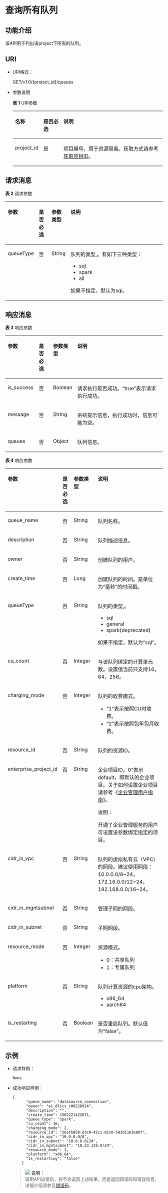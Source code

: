 # 查询所有队列<a name="dli_02_0196"></a>

## 功能介绍<a name="s1f0e4fd3d502405199f36f78e68721aa"></a>

该API用于列出该project下所有的队列。

## URI<a name="s9e1b8ec5b57c422a942b19835da7d66e"></a>

-   URI格式：

    GET/v1.0/\{project\_id\}/queues

-   参数说明

    **表 1**  URI参数

    <a name="zh-cn_topic_0069077803_table60779388"></a>
    <table><thead align="left"><tr id="zh-cn_topic_0069077803_row61411666"><th class="cellrowborder" valign="top" width="13%" id="mcps1.2.4.1.1"><p id="a420a62a594f9410eaea229ffc8037a61"><a name="a420a62a594f9410eaea229ffc8037a61"></a><a name="a420a62a594f9410eaea229ffc8037a61"></a>名称</p>
    </th>
    <th class="cellrowborder" valign="top" width="14.000000000000002%" id="mcps1.2.4.1.2"><p id="zh-cn_topic_0069077803_p873025824211"><a name="zh-cn_topic_0069077803_p873025824211"></a><a name="zh-cn_topic_0069077803_p873025824211"></a>是否必选</p>
    </th>
    <th class="cellrowborder" valign="top" width="73%" id="mcps1.2.4.1.3"><p id="a692d3cd97b464aed90ba6d841900a4a5"><a name="a692d3cd97b464aed90ba6d841900a4a5"></a><a name="a692d3cd97b464aed90ba6d841900a4a5"></a>说明</p>
    </th>
    </tr>
    </thead>
    <tbody><tr id="zh-cn_topic_0069077803_row48589216"><td class="cellrowborder" valign="top" width="13%" headers="mcps1.2.4.1.1 "><p id="zh-cn_topic_0069077803_p43412436"><a name="zh-cn_topic_0069077803_p43412436"></a><a name="zh-cn_topic_0069077803_p43412436"></a>project_id</p>
    </td>
    <td class="cellrowborder" valign="top" width="14.000000000000002%" headers="mcps1.2.4.1.2 "><p id="zh-cn_topic_0069077803_p26746391"><a name="zh-cn_topic_0069077803_p26746391"></a><a name="zh-cn_topic_0069077803_p26746391"></a>是</p>
    </td>
    <td class="cellrowborder" valign="top" width="73%" headers="mcps1.2.4.1.3 "><p id="p1310472724012"><a name="p1310472724012"></a><a name="p1310472724012"></a>项目编号，用于资源隔离。获取方式请参考<a href="获取项目ID.md">获取项目ID</a>。</p>
    </td>
    </tr>
    </tbody>
    </table>


## 请求消息<a name="section20458182103"></a>

**表 2**  请求参数

<a name="zh-cn_topic_0069078607_zh-cn_topic_0069077926_table52036772"></a>
<table><thead align="left"><tr id="zh-cn_topic_0069078607_zh-cn_topic_0069077926_row6711263"><th class="cellrowborder" valign="top" width="15.78%" id="mcps1.2.5.1.1"><p id="zh-cn_topic_0069078607_zh-cn_topic_0069077926_p1641446825"><a name="zh-cn_topic_0069078607_zh-cn_topic_0069077926_p1641446825"></a><a name="zh-cn_topic_0069078607_zh-cn_topic_0069077926_p1641446825"></a>参数</p>
</th>
<th class="cellrowborder" valign="top" width="8.28%" id="mcps1.2.5.1.2"><p id="zh-cn_topic_0069078607_zh-cn_topic_0069077926_p20413469220"><a name="zh-cn_topic_0069078607_zh-cn_topic_0069077926_p20413469220"></a><a name="zh-cn_topic_0069078607_zh-cn_topic_0069077926_p20413469220"></a>是否必选</p>
</th>
<th class="cellrowborder" valign="top" width="9.42%" id="mcps1.2.5.1.3"><p id="zh-cn_topic_0069078607_zh-cn_topic_0069077926_p124174619213"><a name="zh-cn_topic_0069078607_zh-cn_topic_0069077926_p124174619213"></a><a name="zh-cn_topic_0069078607_zh-cn_topic_0069077926_p124174619213"></a>参数类型</p>
</th>
<th class="cellrowborder" valign="top" width="66.52%" id="mcps1.2.5.1.4"><p id="zh-cn_topic_0069078607_zh-cn_topic_0069077926_p0413461523"><a name="zh-cn_topic_0069078607_zh-cn_topic_0069077926_p0413461523"></a><a name="zh-cn_topic_0069078607_zh-cn_topic_0069077926_p0413461523"></a>说明</p>
</th>
</tr>
</thead>
<tbody><tr id="row2860739104812"><td class="cellrowborder" valign="top" width="15.78%" headers="mcps1.2.5.1.1 "><p id="p37621320164910"><a name="p37621320164910"></a><a name="p37621320164910"></a>queueType</p>
</td>
<td class="cellrowborder" valign="top" width="8.28%" headers="mcps1.2.5.1.2 "><p id="p1076222024913"><a name="p1076222024913"></a><a name="p1076222024913"></a>否</p>
</td>
<td class="cellrowborder" valign="top" width="9.42%" headers="mcps1.2.5.1.3 "><p id="p9762152013494"><a name="p9762152013494"></a><a name="p9762152013494"></a>String</p>
</td>
<td class="cellrowborder" valign="top" width="66.52%" headers="mcps1.2.5.1.4 "><p id="p05114365019"><a name="p05114365019"></a><a name="p05114365019"></a>队列的类型,。有如下三种类型：</p>
<a name="ul970089145020"></a><a name="ul970089145020"></a><ul id="ul970089145020"><li>sql</li><li>spark</li><li>all</li></ul>
<p id="p113018115019"><a name="p113018115019"></a><a name="p113018115019"></a>如果不指定，默认为sql。</p>
</td>
</tr>
</tbody>
</table>

## 响应消息<a name="sd1ecb66580054b2ea403be8b2272a2c7"></a>

**表 3**  响应参数

<a name="zh-cn_topic_0069077927_table56638444"></a>
<table><thead align="left"><tr id="zh-cn_topic_0069077927_row48911609"><th class="cellrowborder" valign="top" width="19.79%" id="mcps1.2.5.1.1"><p id="ae076f6b3f1bf463b9cc087fc566253d5"><a name="ae076f6b3f1bf463b9cc087fc566253d5"></a><a name="ae076f6b3f1bf463b9cc087fc566253d5"></a>参数</p>
</th>
<th class="cellrowborder" valign="top" width="9.43%" id="mcps1.2.5.1.2"><p id="p12583123083811"><a name="p12583123083811"></a><a name="p12583123083811"></a>是否必选</p>
</th>
<th class="cellrowborder" valign="top" width="9.9%" id="mcps1.2.5.1.3"><p id="a59685f4525af4d82a623288ff8ccb0f4"><a name="a59685f4525af4d82a623288ff8ccb0f4"></a><a name="a59685f4525af4d82a623288ff8ccb0f4"></a>参数类型</p>
</th>
<th class="cellrowborder" valign="top" width="60.88%" id="mcps1.2.5.1.4"><p id="zh-cn_topic_0069077927_p632718127368"><a name="zh-cn_topic_0069077927_p632718127368"></a><a name="zh-cn_topic_0069077927_p632718127368"></a>说明</p>
</th>
</tr>
</thead>
<tbody><tr id="zh-cn_topic_0069077927_row27919264"><td class="cellrowborder" valign="top" width="19.79%" headers="mcps1.2.5.1.1 "><p id="zh-cn_topic_0069077927_p46867877"><a name="zh-cn_topic_0069077927_p46867877"></a><a name="zh-cn_topic_0069077927_p46867877"></a>is_success</p>
</td>
<td class="cellrowborder" valign="top" width="9.43%" headers="mcps1.2.5.1.2 "><p id="p9584230133817"><a name="p9584230133817"></a><a name="p9584230133817"></a>否</p>
</td>
<td class="cellrowborder" valign="top" width="9.9%" headers="mcps1.2.5.1.3 "><p id="zh-cn_topic_0069077927_p7327597"><a name="zh-cn_topic_0069077927_p7327597"></a><a name="zh-cn_topic_0069077927_p7327597"></a>Boolean</p>
</td>
<td class="cellrowborder" valign="top" width="60.88%" headers="mcps1.2.5.1.4 "><p id="zh-cn_topic_0069077927_p56664447"><a name="zh-cn_topic_0069077927_p56664447"></a><a name="zh-cn_topic_0069077927_p56664447"></a>请求执行是否成功。<span class="parmvalue" id="parmvalue15544115155755"><a name="parmvalue15544115155755"></a><a name="parmvalue15544115155755"></a>“true”</span>表示请求执行成功。</p>
</td>
</tr>
<tr id="zh-cn_topic_0069077927_row40217981"><td class="cellrowborder" valign="top" width="19.79%" headers="mcps1.2.5.1.1 "><p id="zh-cn_topic_0069077927_p36431005"><a name="zh-cn_topic_0069077927_p36431005"></a><a name="zh-cn_topic_0069077927_p36431005"></a>message</p>
</td>
<td class="cellrowborder" valign="top" width="9.43%" headers="mcps1.2.5.1.2 "><p id="p95842301382"><a name="p95842301382"></a><a name="p95842301382"></a>否</p>
</td>
<td class="cellrowborder" valign="top" width="9.9%" headers="mcps1.2.5.1.3 "><p id="zh-cn_topic_0069077927_p49163111"><a name="zh-cn_topic_0069077927_p49163111"></a><a name="zh-cn_topic_0069077927_p49163111"></a>String</p>
</td>
<td class="cellrowborder" valign="top" width="60.88%" headers="mcps1.2.5.1.4 "><p id="a4fa277540d3e42e48cec2027a36ca6bc"><a name="a4fa277540d3e42e48cec2027a36ca6bc"></a><a name="a4fa277540d3e42e48cec2027a36ca6bc"></a>系统提示信息，执行成功时，信息可能为空。</p>
</td>
</tr>
<tr id="zh-cn_topic_0069077927_row16630181"><td class="cellrowborder" valign="top" width="19.79%" headers="mcps1.2.5.1.1 "><p id="zh-cn_topic_0069077927_p4867395"><a name="zh-cn_topic_0069077927_p4867395"></a><a name="zh-cn_topic_0069077927_p4867395"></a>queues</p>
</td>
<td class="cellrowborder" valign="top" width="9.43%" headers="mcps1.2.5.1.2 "><p id="p13584143019385"><a name="p13584143019385"></a><a name="p13584143019385"></a>否</p>
</td>
<td class="cellrowborder" valign="top" width="9.9%" headers="mcps1.2.5.1.3 "><p id="zh-cn_topic_0069077927_p58268720"><a name="zh-cn_topic_0069077927_p58268720"></a><a name="zh-cn_topic_0069077927_p58268720"></a>Object</p>
</td>
<td class="cellrowborder" valign="top" width="60.88%" headers="mcps1.2.5.1.4 "><p id="zh-cn_topic_0069077927_p22145871"><a name="zh-cn_topic_0069077927_p22145871"></a><a name="zh-cn_topic_0069077927_p22145871"></a>队列信息。</p>
</td>
</tr>
</tbody>
</table>

**表 4**  响应参数

<a name="table15962201134413"></a>
<table><thead align="left"><tr id="row1096220117443"><th class="cellrowborder" valign="top" width="19.79%" id="mcps1.2.5.1.1"><p id="p1896291124419"><a name="p1896291124419"></a><a name="p1896291124419"></a>参数</p>
</th>
<th class="cellrowborder" valign="top" width="9.43%" id="mcps1.2.5.1.2"><p id="p139626184413"><a name="p139626184413"></a><a name="p139626184413"></a>是否必选</p>
</th>
<th class="cellrowborder" valign="top" width="9.9%" id="mcps1.2.5.1.3"><p id="p16962201124418"><a name="p16962201124418"></a><a name="p16962201124418"></a>参数类型</p>
</th>
<th class="cellrowborder" valign="top" width="60.88%" id="mcps1.2.5.1.4"><p id="p49622120447"><a name="p49622120447"></a><a name="p49622120447"></a>说明</p>
</th>
</tr>
</thead>
<tbody><tr id="row0963101184411"><td class="cellrowborder" valign="top" width="19.79%" headers="mcps1.2.5.1.1 "><p id="p496310117448"><a name="p496310117448"></a><a name="p496310117448"></a>queue_name</p>
</td>
<td class="cellrowborder" valign="top" width="9.43%" headers="mcps1.2.5.1.2 "><p id="p5963141114411"><a name="p5963141114411"></a><a name="p5963141114411"></a>否</p>
</td>
<td class="cellrowborder" valign="top" width="9.9%" headers="mcps1.2.5.1.3 "><p id="p1696310134417"><a name="p1696310134417"></a><a name="p1696310134417"></a>String</p>
</td>
<td class="cellrowborder" valign="top" width="60.88%" headers="mcps1.2.5.1.4 "><p id="p139631118446"><a name="p139631118446"></a><a name="p139631118446"></a>队列名称。</p>
</td>
</tr>
<tr id="row1896331134410"><td class="cellrowborder" valign="top" width="19.79%" headers="mcps1.2.5.1.1 "><p id="p1996310120443"><a name="p1996310120443"></a><a name="p1996310120443"></a>description</p>
</td>
<td class="cellrowborder" valign="top" width="9.43%" headers="mcps1.2.5.1.2 "><p id="p15964181114413"><a name="p15964181114413"></a><a name="p15964181114413"></a>否</p>
</td>
<td class="cellrowborder" valign="top" width="9.9%" headers="mcps1.2.5.1.3 "><p id="p9964171114411"><a name="p9964171114411"></a><a name="p9964171114411"></a>String</p>
</td>
<td class="cellrowborder" valign="top" width="60.88%" headers="mcps1.2.5.1.4 "><p id="p496417117442"><a name="p496417117442"></a><a name="p496417117442"></a>队列描述信息。</p>
</td>
</tr>
<tr id="row696413117442"><td class="cellrowborder" valign="top" width="19.79%" headers="mcps1.2.5.1.1 "><p id="p19964315445"><a name="p19964315445"></a><a name="p19964315445"></a>owner</p>
</td>
<td class="cellrowborder" valign="top" width="9.43%" headers="mcps1.2.5.1.2 "><p id="p29641113448"><a name="p29641113448"></a><a name="p29641113448"></a>否</p>
</td>
<td class="cellrowborder" valign="top" width="9.9%" headers="mcps1.2.5.1.3 "><p id="p129648154414"><a name="p129648154414"></a><a name="p129648154414"></a>String</p>
</td>
<td class="cellrowborder" valign="top" width="60.88%" headers="mcps1.2.5.1.4 "><p id="p19641417441"><a name="p19641417441"></a><a name="p19641417441"></a>创建队列的用户。</p>
</td>
</tr>
<tr id="row29641164419"><td class="cellrowborder" valign="top" width="19.79%" headers="mcps1.2.5.1.1 "><p id="p16964217441"><a name="p16964217441"></a><a name="p16964217441"></a>create_time</p>
</td>
<td class="cellrowborder" valign="top" width="9.43%" headers="mcps1.2.5.1.2 "><p id="p179645119446"><a name="p179645119446"></a><a name="p179645119446"></a>否</p>
</td>
<td class="cellrowborder" valign="top" width="9.9%" headers="mcps1.2.5.1.3 "><p id="p7964819440"><a name="p7964819440"></a><a name="p7964819440"></a>Long</p>
</td>
<td class="cellrowborder" valign="top" width="60.88%" headers="mcps1.2.5.1.4 "><p id="p129641719449"><a name="p129641719449"></a><a name="p129641719449"></a>创建队列的时间。是单位为“毫秒”的时间戳。</p>
</td>
</tr>
<tr id="row596451184412"><td class="cellrowborder" valign="top" width="19.79%" headers="mcps1.2.5.1.1 "><p id="p159641410445"><a name="p159641410445"></a><a name="p159641410445"></a>queueType</p>
</td>
<td class="cellrowborder" valign="top" width="9.43%" headers="mcps1.2.5.1.2 "><p id="p196431124412"><a name="p196431124412"></a><a name="p196431124412"></a>否</p>
</td>
<td class="cellrowborder" valign="top" width="9.9%" headers="mcps1.2.5.1.3 "><p id="p996415194415"><a name="p996415194415"></a><a name="p996415194415"></a>String</p>
</td>
<td class="cellrowborder" valign="top" width="60.88%" headers="mcps1.2.5.1.4 "><p id="p89651910447"><a name="p89651910447"></a><a name="p89651910447"></a>队列的类型,。</p>
<a name="ul179651112447"></a><a name="ul179651112447"></a><ul id="ul179651112447"><li>sql</li><li>general</li><li>spark(deprecated)</li></ul>
<p id="p15969102471011"><a name="p15969102471011"></a><a name="p15969102471011"></a>如果不指定，默认为<span class="parmvalue" id="parmvalue8482184413717"><a name="parmvalue8482184413717"></a><a name="parmvalue8482184413717"></a>“sql”</span>。</p>
</td>
</tr>
<tr id="row1996591144416"><td class="cellrowborder" valign="top" width="19.79%" headers="mcps1.2.5.1.1 "><p id="p9965313448"><a name="p9965313448"></a><a name="p9965313448"></a>cu_count</p>
</td>
<td class="cellrowborder" valign="top" width="9.43%" headers="mcps1.2.5.1.2 "><p id="p169651313449"><a name="p169651313449"></a><a name="p169651313449"></a>否</p>
</td>
<td class="cellrowborder" valign="top" width="9.9%" headers="mcps1.2.5.1.3 "><p id="p09650104418"><a name="p09650104418"></a><a name="p09650104418"></a>Integer</p>
</td>
<td class="cellrowborder" valign="top" width="60.88%" headers="mcps1.2.5.1.4 "><p id="p096614154412"><a name="p096614154412"></a><a name="p096614154412"></a>与该队列绑定的计算单元数。设置值当前只支持16，64，256。</p>
</td>
</tr>
<tr id="row6966811442"><td class="cellrowborder" valign="top" width="19.79%" headers="mcps1.2.5.1.1 "><p id="p99660112441"><a name="p99660112441"></a><a name="p99660112441"></a>charging_mode</p>
</td>
<td class="cellrowborder" valign="top" width="9.43%" headers="mcps1.2.5.1.2 "><p id="p796601114416"><a name="p796601114416"></a><a name="p796601114416"></a>否</p>
</td>
<td class="cellrowborder" valign="top" width="9.9%" headers="mcps1.2.5.1.3 "><p id="p149661216446"><a name="p149661216446"></a><a name="p149661216446"></a>Integer</p>
</td>
<td class="cellrowborder" valign="top" width="60.88%" headers="mcps1.2.5.1.4 "><p id="p196631184410"><a name="p196631184410"></a><a name="p196631184410"></a>队列的收费模式。</p>
<a name="ul14966912448"></a><a name="ul14966912448"></a><ul id="ul14966912448"><li><span class="parmvalue" id="parmvalue296618118446"><a name="parmvalue296618118446"></a><a name="parmvalue296618118446"></a>“1”</span>表示按照CU时收费。</li><li><span class="parmvalue" id="parmvalue17966101134415"><a name="parmvalue17966101134415"></a><a name="parmvalue17966101134415"></a>“2”</span>表示按照包年包月收费。</li></ul>
</td>
</tr>
<tr id="row139664111444"><td class="cellrowborder" valign="top" width="19.79%" headers="mcps1.2.5.1.1 "><p id="p1596618119444"><a name="p1596618119444"></a><a name="p1596618119444"></a>resource_id</p>
</td>
<td class="cellrowborder" valign="top" width="9.43%" headers="mcps1.2.5.1.2 "><p id="p10967151204415"><a name="p10967151204415"></a><a name="p10967151204415"></a>否</p>
</td>
<td class="cellrowborder" valign="top" width="9.9%" headers="mcps1.2.5.1.3 "><p id="p59671617442"><a name="p59671617442"></a><a name="p59671617442"></a>String</p>
</td>
<td class="cellrowborder" valign="top" width="60.88%" headers="mcps1.2.5.1.4 "><p id="p1296711115447"><a name="p1296711115447"></a><a name="p1296711115447"></a>队列的资源ID。</p>
</td>
</tr>
<tr id="row196717144420"><td class="cellrowborder" valign="top" width="19.79%" headers="mcps1.2.5.1.1 "><p id="p1396791144419"><a name="p1396791144419"></a><a name="p1396791144419"></a>enterprise_project_id</p>
</td>
<td class="cellrowborder" valign="top" width="9.43%" headers="mcps1.2.5.1.2 "><p id="p119678164419"><a name="p119678164419"></a><a name="p119678164419"></a>否</p>
</td>
<td class="cellrowborder" valign="top" width="9.9%" headers="mcps1.2.5.1.3 "><p id="p69672194415"><a name="p69672194415"></a><a name="p69672194415"></a>String</p>
</td>
<td class="cellrowborder" valign="top" width="60.88%" headers="mcps1.2.5.1.4 "><p id="p796721154412"><a name="p796721154412"></a><a name="p796721154412"></a>企业项目ID。0”表示default，即默认的企业项目。关于如何设置企业项目请参考《<a href="https://support.huaweicloud.com/usermanual-em/zh-cn_topic_0108763975.html" target="_blank" rel="noopener noreferrer">企业管理用户指南</a>》。</p>
<div class="note" id="note3967517445"><a name="note3967517445"></a><a name="note3967517445"></a><span class="notetitle"> 说明： </span><div class="notebody"><p id="p39671113442"><a name="p39671113442"></a><a name="p39671113442"></a>开通了企业管理服务的用户可设置该参数绑定指定的项目。</p>
</div></div>
</td>
</tr>
<tr id="row199679144416"><td class="cellrowborder" valign="top" width="19.79%" headers="mcps1.2.5.1.1 "><p id="p49671812443"><a name="p49671812443"></a><a name="p49671812443"></a>cidr_in_vpc</p>
</td>
<td class="cellrowborder" valign="top" width="9.43%" headers="mcps1.2.5.1.2 "><p id="p159688111444"><a name="p159688111444"></a><a name="p159688111444"></a>否</p>
</td>
<td class="cellrowborder" valign="top" width="9.9%" headers="mcps1.2.5.1.3 "><p id="p1396861134410"><a name="p1396861134410"></a><a name="p1396861134410"></a>String</p>
</td>
<td class="cellrowborder" valign="top" width="60.88%" headers="mcps1.2.5.1.4 "><p id="p169681110446"><a name="p169681110446"></a><a name="p169681110446"></a>队列的虚拟私有云（VPC）的网段。建议使用网段：10.0.0.0/8~24，172.16.0.0/12~24，192.168.0.0/16~24。</p>
</td>
</tr>
<tr id="row1296813115446"><td class="cellrowborder" valign="top" width="19.79%" headers="mcps1.2.5.1.1 "><p id="p18968151144413"><a name="p18968151144413"></a><a name="p18968151144413"></a>cidr_in_mgntsubnet</p>
</td>
<td class="cellrowborder" valign="top" width="9.43%" headers="mcps1.2.5.1.2 "><p id="p10968111174413"><a name="p10968111174413"></a><a name="p10968111174413"></a>否</p>
</td>
<td class="cellrowborder" valign="top" width="9.9%" headers="mcps1.2.5.1.3 "><p id="p1896810174418"><a name="p1896810174418"></a><a name="p1896810174418"></a>String</p>
</td>
<td class="cellrowborder" valign="top" width="60.88%" headers="mcps1.2.5.1.4 "><p id="p596812154414"><a name="p596812154414"></a><a name="p596812154414"></a>管理子网的网段。</p>
</td>
</tr>
<tr id="row1597151104414"><td class="cellrowborder" valign="top" width="19.79%" headers="mcps1.2.5.1.1 "><p id="p49711718447"><a name="p49711718447"></a><a name="p49711718447"></a>cidr_in_subnet</p>
</td>
<td class="cellrowborder" valign="top" width="9.43%" headers="mcps1.2.5.1.2 "><p id="p29711712440"><a name="p29711712440"></a><a name="p29711712440"></a>否</p>
</td>
<td class="cellrowborder" valign="top" width="9.9%" headers="mcps1.2.5.1.3 "><p id="p169714124411"><a name="p169714124411"></a><a name="p169714124411"></a>String</p>
</td>
<td class="cellrowborder" valign="top" width="60.88%" headers="mcps1.2.5.1.4 "><p id="p29721416445"><a name="p29721416445"></a><a name="p29721416445"></a>子网网段。</p>
</td>
</tr>
<tr id="row497211164410"><td class="cellrowborder" valign="top" width="19.79%" headers="mcps1.2.5.1.1 "><p id="p99729184420"><a name="p99729184420"></a><a name="p99729184420"></a>resource_mode</p>
</td>
<td class="cellrowborder" valign="top" width="9.43%" headers="mcps1.2.5.1.2 "><p id="p19721711449"><a name="p19721711449"></a><a name="p19721711449"></a>否</p>
</td>
<td class="cellrowborder" valign="top" width="9.9%" headers="mcps1.2.5.1.3 "><p id="p5972211446"><a name="p5972211446"></a><a name="p5972211446"></a>Integer</p>
</td>
<td class="cellrowborder" valign="top" width="60.88%" headers="mcps1.2.5.1.4 "><p id="p8972201184410"><a name="p8972201184410"></a><a name="p8972201184410"></a>资源模式。</p>
<a name="ul29728174412"></a><a name="ul29728174412"></a><ul id="ul29728174412"><li>0：共享队列</li><li>1：专属队列</li></ul>
</td>
</tr>
<tr id="row09727124412"><td class="cellrowborder" valign="top" width="19.79%" headers="mcps1.2.5.1.1 "><p id="p1197217119445"><a name="p1197217119445"></a><a name="p1197217119445"></a>platform</p>
</td>
<td class="cellrowborder" valign="top" width="9.43%" headers="mcps1.2.5.1.2 "><p id="p59721419448"><a name="p59721419448"></a><a name="p59721419448"></a>否</p>
</td>
<td class="cellrowborder" valign="top" width="9.9%" headers="mcps1.2.5.1.3 "><p id="p197311116445"><a name="p197311116445"></a><a name="p197311116445"></a>String</p>
</td>
<td class="cellrowborder" valign="top" width="60.88%" headers="mcps1.2.5.1.4 "><p id="p521213347166"><a name="p521213347166"></a><a name="p521213347166"></a>队列计算资源的cpu架构。</p>
<a name="ul1757084019163"></a><a name="ul1757084019163"></a><ul id="ul1757084019163"><li>x86_64</li><li>aarch64</li></ul>
</td>
</tr>
<tr id="row1192055214543"><td class="cellrowborder" valign="top" width="19.79%" headers="mcps1.2.5.1.1 "><p id="p179202052185412"><a name="p179202052185412"></a><a name="p179202052185412"></a>is_restarting</p>
</td>
<td class="cellrowborder" valign="top" width="9.43%" headers="mcps1.2.5.1.2 "><p id="p1792115215546"><a name="p1792115215546"></a><a name="p1792115215546"></a>否</p>
</td>
<td class="cellrowborder" valign="top" width="9.9%" headers="mcps1.2.5.1.3 "><p id="p169211452185419"><a name="p169211452185419"></a><a name="p169211452185419"></a>Boolean</p>
</td>
<td class="cellrowborder" valign="top" width="60.88%" headers="mcps1.2.5.1.4 "><p id="p1092125215544"><a name="p1092125215544"></a><a name="p1092125215544"></a>是否重启队列。默认值为“false”。</p>
</td>
</tr>
</tbody>
</table>

## 示例<a name="section17446171164041"></a>

-   请求样例：

    ```
    None
    ```

-   成功响应样例：

    ```
    {
          "queue_name": "datasource_connection",
          "owner": "ei_dlics_c00228924",
          "description": "",
          "create_time": 1562221422671,
          "queue_type": "spark",
          "cu_count": 16,
          "charging_mode": 2,
          "resource_id": "26afb850-d3c9-42c1-81c0-583d1163e80f",
          "cidr_in_vpc": "10.0.0.0/8",
          "cidr_in_subnet": "10.0.0.0/24",
          "cidr_in_mgntsubnet": "10.23.128.0/24",
          "resource_mode": 1,
          "platform": "x86_64",
          "is_restarting": "false"
        }
    ```

    >![](public_sys-resources/icon-note.gif) **说明：**   
    >调用API出错后，将不会返回上述结果，而是返回错误码和错误信息，详细介绍请参见[错误码](错误码.md)。  


